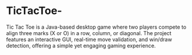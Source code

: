 # TicTacToe-
Tic Tac Toe is a Java-based desktop game where two players compete to align three marks (X or O) in a row, column, or diagonal. The project features an interactive GUI, real-time move validation, and win/draw detection, offering a simple yet engaging gaming experience.
